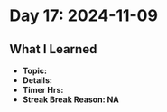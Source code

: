 # Day 17: 2024-11-09

## What I Learned
- **Topic:**
- **Details:**
- **Timer Hrs:**
- **Streak Break Reason: NA**